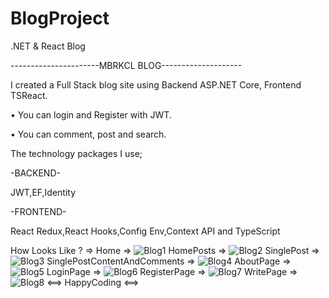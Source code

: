 # BlogProject
.NET &amp; React Blog

----------------------MBRKCL BLOG--------------------

I created a Full Stack blog site using Backend ASP.NET Core, Frontend TSReact.

• You can login and Register with JWT.

• You can comment, post and search.

The technology packages I use;

-BACKEND-

JWT,EF,Identity

-FRONTEND-

React Redux,React Hooks,Config Env,Context API and TypeScript

How Looks Like ?
=>
Home =>
![Blog1](https://user-images.githubusercontent.com/108813428/234650933-5da6b1dc-8cc1-469a-ae19-f00bb8a37f77.png)
HomePosts =>
![Blog2](https://user-images.githubusercontent.com/108813428/234650948-d9059dd7-b555-41e9-a11a-77d12980ac9c.png)
SinglePost =>
![Blog3](https://user-images.githubusercontent.com/108813428/234650960-282456f4-9a2a-406d-b468-f1494657ac6a.png)
SinglePostContentAndComments =>
![Blog4](https://user-images.githubusercontent.com/108813428/234650971-f8ca8c1c-7eb0-4116-b06f-02f9d05735bc.png)
AboutPage =>
![Blog5](https://user-images.githubusercontent.com/108813428/234650978-7d1e6f82-966e-417f-ae8e-28b721fd2ff3.png)
LoginPage =>
![Blog6](https://user-images.githubusercontent.com/108813428/234650979-84c06e59-05d4-4c5f-96cf-27dad068337a.png)
RegisterPage =>
![Blog7](https://user-images.githubusercontent.com/108813428/234650987-fad6e858-f047-48ab-bcc4-496b211c0691.png)
WritePage =>
![Blog8](https://user-images.githubusercontent.com/108813428/234650999-a6601370-ee8c-47f7-ace1-2c4d553d8faa.png)
<==> HappyCoding <==>
